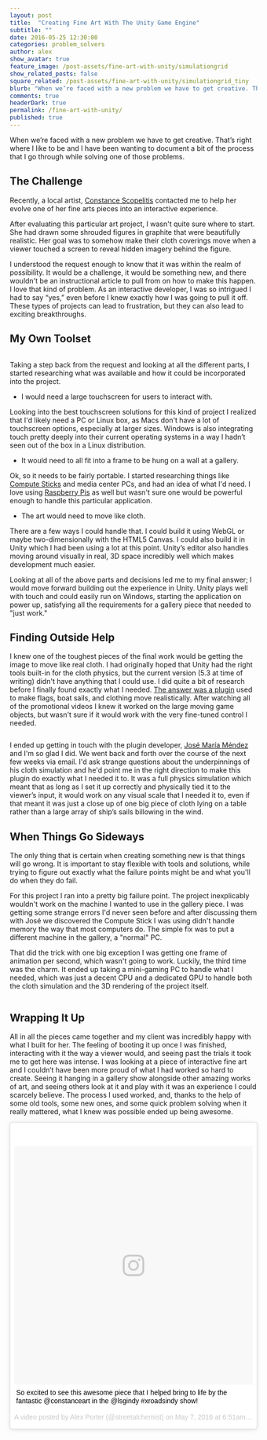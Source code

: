 ```yaml
---
layout: post
title:  "Creating Fine Art With The Unity Game Engine"
subtitle: ""
date: 2016-05-25 12:30:00
categories: problem_solvers
author: alex
show_avatar: true
feature_image: /post-assets/fine-art-with-unity/simulationgrid
show_related_posts: false
square_related: /post-assets/fine-art-with-unity/simulationgrid_tiny
blurb: "When we’re faced with a new problem we have to get creative. That’s right where I like to be and I have been wanting to document a bit of the process that I go through while solving one of those problems."
comments: true
headerDark: true
permalink: /fine-art-with-unity/
published: true
---
```


When we’re faced with a new problem we have to get creative. That’s right where I like to be and I have been wanting to document a bit of the process that I go through while solving one of those problems.

## The Challenge

Recently, a local artist, [Constance Scopelitis](http://www.constanceart.com/) contacted me to help her evolve one of her fine arts pieces into an interactive experience.

After evaluating this particular art project, I wasn't quite sure where to start. She had drawn some shrouded figures in graphite that were beautifully realistic. Her goal  was to somehow make their cloth coverings move when a viewer touched a screen to reveal hidden imagery behind the figure.

I understood the request enough to know that it was within the realm of possibility. It would be a challenge, it would be something new, and there wouldn't be an instructional article to pull from on how to make this happen. I love that kind of problem. As an interactive developer, I was so intrigued I had to say “yes,” even before I knew exactly how I was going to pull it off. These types of projects can lead to frustration, but they can also lead to exciting breakthroughs.

## My Own Toolset

<img class="post-img-right" title="In Development" src="/img/post-assets/fine-art-with-unity/indev.jpg" alt="">

Taking a step back from the request and looking at all the different parts, I started researching what was available and how it could be incorporated into the project.

* I would need a large touchscreen for users to interact with.

Looking into the best touchscreen solutions for this kind of project I realized that  I'd likely need a PC or Linux box, as Macs don't have a lot of touchscreen options, especially at larger sizes. Windows is also integrating touch pretty deeply into their current operating systems in a way I hadn’t seen out of the box in a Linux distribution.

* It would need to all fit into a frame to be hung on a wall at a gallery.

Ok, so it needs to be fairly portable. I started researching things like [Compute Sticks](http://www.intel.com/content/www/us/en/compute-stick/intel-compute-stick.html) and media center PCs, and had an idea of what I'd need. I love using [Raspberry Pis](https://www.raspberrypi.org/) as well but wasn't sure one would be powerful enough to handle this particular application.

* The art would need to move like cloth.

There are a few ways I could handle that. I could build it using WebGL or maybe two-dimensionally with the HTML5 Canvas. I could also build it in Unity which I had been using a lot at this point. Unity’s editor also handles moving around visually in real, 3D space incredibly well which makes development much easier.

Looking at all of the above parts and decisions led me to my final answer; I would move forward building out the experience in Unity. Unity plays well with touch and could easily run on Windows, starting the application on power up, satisfying all the requirements for a gallery piece that needed to "just work."


## Finding Outside Help

I knew one of the toughest pieces of the final work would be getting the image to move like real cloth. I had originally hoped that Unity had the right tools built-in for the cloth physics, but the current version (5.3 at time of writing) didn't have anything that I could use. I did quite a bit of research before I finally found exactly what I needed. [The answer was a plugin](https://www.assetstore.unity3d.com/en/#!/content/40758) used to make flags, boat sails, and clothing move realistically. After watching all of the promotional videos I knew it worked on the large moving game objects, but wasn't sure if it would work with the very fine-tuned control I needed. 

<img class="post-img-right" title="Revealing Beauty" src="/img/post-assets/fine-art-with-unity/simulationgrid_small.jpg" alt="">

I ended up getting in touch with the plugin developer, [José María Méndez](http://www.josemariamendez.com/)  and I'm so glad I did. We went back and forth over the course of the next few weeks via email. I'd ask strange questions about the underpinnings of his cloth simulation and he'd point me in the right direction to make this plugin do exactly what I needed it to. It was a full physics simulation which meant that as long as I set it up correctly and physically tied it to the viewer’s input, it would work on any visual scale that I needed it to, even if that meant it was just a close up of one big piece of cloth lying on a table rather than a large array of ship’s sails billowing in the wind.

## When Things Go Sideways

The only thing that is certain when creating something new is that things will go wrong. It is important to stay flexible with tools and solutions, while trying to figure out exactly what the failure points might be and what you'll do when they do fail. 

For this project I ran into a pretty big failure point. The project inexplicably wouldn't work on the machine I wanted to use in the gallery piece. I was getting some strange errors I'd never seen before and after discussing them with José we discovered the Compute Stick I was using didn't handle memory the way that most computers do. The simple fix was to put  a different machine in the gallery, a "normal" PC. 

That did the trick with one big exception I was getting one frame of animation per second, which wasn't going to work. Luckily, the third time was the charm. It ended up taking a mini-gaming PC to handle what I needed, which was just a decent CPU and a dedicated GPU to handle both the cloth simulation and the 3D rendering of the project itself.

<img class="post-img-full" title="In the Gallery" src="/img/post-assets/fine-art-with-unity/gallery.jpg" alt="">

## Wrapping It Up

All in all the pieces came together and my client was incredibly happy with what I built for her. The feeling of booting it up once I was finished, interacting with it the way a viewer would, and seeing past the trials it took me to get here was intense. I was looking at a piece of interactive fine art and I couldn’t have been more proud of what I had worked so hard to create. Seeing it hanging in a gallery show alongside other amazing works of art, and seeing others look at it and play with it was an experience I could scarcely believe. The process I used worked, and, thanks to the help of some old tools, some new ones, and some quick problem solving when it really mattered, what I knew was possible ended up being awesome.

<blockquote class="instagram-media" data-instgrm-captioned data-instgrm-version="7" style=" background:#FFF; border:0; border-radius:3px; box-shadow:0 0 1px 0 rgba(0,0,0,0.5),0 1px 10px 0 rgba(0,0,0,0.15); margin: 1px; max-width:658px; padding:0; width:99.375%; width:-webkit-calc(100% - 2px); width:calc(100% - 2px);"><div style="padding:8px;"> <div style=" background:#F8F8F8; line-height:0; margin-top:40px; padding:50.0% 0; text-align:center; width:100%;"> <div style=" background:url(data:image/png;base64,iVBORw0KGgoAAAANSUhEUgAAACwAAAAsCAMAAAApWqozAAAABGdBTUEAALGPC/xhBQAAAAFzUkdCAK7OHOkAAAAMUExURczMzPf399fX1+bm5mzY9AMAAADiSURBVDjLvZXbEsMgCES5/P8/t9FuRVCRmU73JWlzosgSIIZURCjo/ad+EQJJB4Hv8BFt+IDpQoCx1wjOSBFhh2XssxEIYn3ulI/6MNReE07UIWJEv8UEOWDS88LY97kqyTliJKKtuYBbruAyVh5wOHiXmpi5we58Ek028czwyuQdLKPG1Bkb4NnM+VeAnfHqn1k4+GPT6uGQcvu2h2OVuIf/gWUFyy8OWEpdyZSa3aVCqpVoVvzZZ2VTnn2wU8qzVjDDetO90GSy9mVLqtgYSy231MxrY6I2gGqjrTY0L8fxCxfCBbhWrsYYAAAAAElFTkSuQmCC); display:block; height:44px; margin:0 auto -44px; position:relative; top:-22px; width:44px;"></div></div> <p style=" margin:8px 0 0 0; padding:0 4px;"> <a href="https://www.instagram.com/p/BFG720ql2t_/" style=" color:#000; font-family:Arial,sans-serif; font-size:14px; font-style:normal; font-weight:normal; line-height:17px; text-decoration:none; word-wrap:break-word;" target="_blank">So excited to see this awesome piece that I helped bring to life by the fantastic @constanceart in the @lsgindy #xroadsindy show!</a></p> <p style=" color:#c9c8cd; font-family:Arial,sans-serif; font-size:14px; line-height:17px; margin-bottom:0; margin-top:8px; overflow:hidden; padding:8px 0 7px; text-align:center; text-overflow:ellipsis; white-space:nowrap;">A video posted by Alex Porter (@streetalchemist) on <time style=" font-family:Arial,sans-serif; font-size:14px; line-height:17px;" datetime="2016-05-07T13:51:42+00:00">May 7, 2016 at 6:51am PDT</time></p></div></blockquote>
<script async defer src="//platform.instagram.com/en_US/embeds.js"></script>